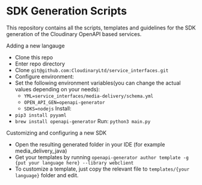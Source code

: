 # SDK Generation Scripts

This repository contains all the scripts, templates and guidelines 
for the SDK generation of the Cloudinary OpenAPI based services.

Adding a new langauge

* Clone this repo
* Enter repo directory
* Clone `git@github.com:CloudinaryLtd/service_interfaces.git`
* Configure environment:
* Set the following environment variables(you can change the actual values depending on your needs):
  * `YML=service_interfaces/media-delivery/schema.yml`
  * `OPEN_API_GEN=openapi-generator`
  * `SDKS=nodejs`
Install:
* `pip3 install pyyaml`
* `brew install openapi-generator`
Run: `python3 main.py`


Customizing and configuring a new SDK

* Open the resulting generated folder in your IDE (for example media_delivery_java)
* Get your templates by running `openapi-generator author template -g {put your language here} --library webclient`
* To customize a template, just copy the relevant file to `templates/{your language}` folder and edit.
